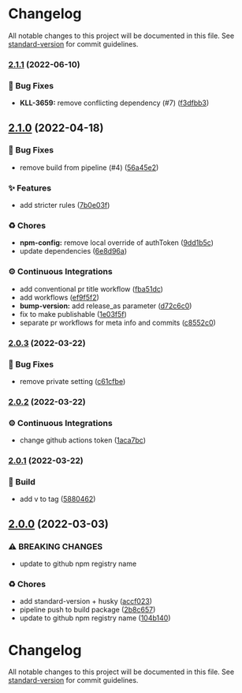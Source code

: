 # Changelog

All notable changes to this project will be documented in this file. See [standard-version](https://github.com/conventional-changelog/standard-version) for commit guidelines.

### [2.1.1](https://github.com/KL-Engineering/kidsloop-eslint-config/branches/compare/v2.1.1%0Dv2.1.0) (2022-06-10)


### 🐛 Bug Fixes

* **KLL-3659:** remove conflicting dependency (#7) ([f3dfbb3](https://github.com/KL-Engineering/kidsloop-eslint-config/commits/f3dfbb3cc0aceb89d06029e6fa050c739cf102eb))

## [2.1.0](https://github.com/KL-Engineering/kidsloop-eslint-config/branches/compare/v2.1.0%0Dv2.0.3) (2022-04-18)


### 🐛 Bug Fixes

* remove build from pipeline (#4) ([56a45e2](https://github.com/KL-Engineering/kidsloop-eslint-config/commits/56a45e2fc5a614e42c65d51198bc9188cebbead5))


### ✨ Features

* add stricter rules ([7b0e03f](https://github.com/KL-Engineering/kidsloop-eslint-config/commits/7b0e03f9254b27a98484cde3b50ba90793364ca5))


### ♻️ Chores

* **npm-config:** remove local override of authToken ([9dd1b5c](https://github.com/KL-Engineering/kidsloop-eslint-config/commits/9dd1b5c3a4b17cd29082b0321c1797a0e7832503))
* update dependencies ([6e8d96a](https://github.com/KL-Engineering/kidsloop-eslint-config/commits/6e8d96a6e82eeadef1937c0536a4ccde3c518d55))


### ⚙️ Continuous Integrations

* add conventional pr title workflow ([fba51dc](https://github.com/KL-Engineering/kidsloop-eslint-config/commits/fba51dcda22c2f6a6f3d09a8338f77b1f4df7984))
* add workflows ([ef9f5f2](https://github.com/KL-Engineering/kidsloop-eslint-config/commits/ef9f5f2b96d51579c6e9b428d6a6d39bc70d563e))
* **bump-version:** add release_as parameter ([d72c6c0](https://github.com/KL-Engineering/kidsloop-eslint-config/commits/d72c6c04eef2b95f787ccb337bdbc99cdaf28087))
* fix to make publishable ([1e03f5f](https://github.com/KL-Engineering/kidsloop-eslint-config/commits/1e03f5ff98c9cc19ced78875c8664a83b5af6e6a))
* separate pr workflows for meta info and commits ([c8552c0](https://github.com/KL-Engineering/kidsloop-eslint-config/commits/c8552c0378c69b7154def875118ebad47e09d992))

### [2.0.3](https://github.com/KL-Engineering/kidsloop-eslint-config/branches/compare/v2.0.3%0Dv2.0.2) (2022-03-22)


### 🐛 Bug Fixes

* remove private setting ([c61cfbe](https://github.com/KL-Engineering/kidsloop-eslint-config/commits/c61cfbe6cd599d54cecc0dc436b929521d66cacf))

### [2.0.2](https://github.com/KL-Engineering/kidsloop-eslint-config/branches/compare/v2.0.2%0Dv2.0.1) (2022-03-22)


### ⚙️ Continuous Integrations

* change github actions token ([1aca7bc](https://github.com/KL-Engineering/kidsloop-eslint-config/commits/1aca7bc452b814d607e370eae1692be5a039c8c2))

### [2.0.1](https://github.com/KL-Engineering/kidsloop-eslint-config/branches/compare/v2.0.1%0Dv2.0.0) (2022-03-22)


### 🔨 Build

* add v to tag ([5880462](https://github.com/KL-Engineering/kidsloop-eslint-config/commits/58804621933722c456d5ef9aa528c2578684d2e2))

## [2.0.0](https://github.com/KL-Engineering/kidsloop-eslint-config/branches/compare/2.0.0%0D1.4.1) (2022-03-03)


### ⚠ BREAKING CHANGES

* update to github npm registry name

### ♻️ Chores

* add standard-version + husky ([accf023](https://github.com/KL-Engineering/kidsloop-eslint-config/commits/accf023f882ae1360f726c6536e74e99feb9a977))
* pipeline push to build package ([2b8c657](https://github.com/KL-Engineering/kidsloop-eslint-config/commits/2b8c657b10fe3a0c42337ff9a3ef3590a15b11c2))
* update to github npm registry name ([104b140](https://github.com/KL-Engineering/kidsloop-eslint-config/commits/104b1407525a59d7b0b63d781260be3f79390cd8))

# Changelog

All notable changes to this project will be documented in this file. See [standard-version](https://github.com/conventional-changelog/standard-version) for commit guidelines.
